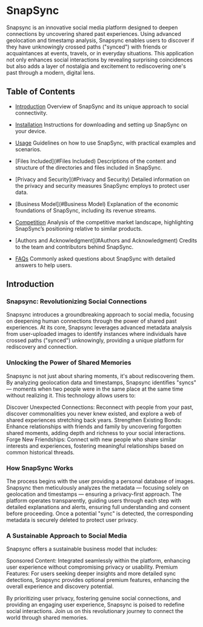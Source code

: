 # SnapSync
Snapsync is an innovative social media platform designed to deepen connections by uncovering shared past experiences. Using advanced geolocation and timestamp analysis, Snapsync enables users to discover if they have unknowingly crossed paths ("synced") with friends or acquaintances at events, travels, or in everyday situations. This application not only enhances social interactions by revealing surprising coincidences but also adds a layer of nostalgia and excitement to rediscovering one's past through a modern, digital lens.

## Table of Contents
- [Introduction](#Introduction)
Overview of SnapSync and its unique approach to social connectivity.

- [Installation](#Installation)
Instructions for downloading and setting up SnapSync on your device.

- [Usage](Usage#)
Guidelines on how to use SnapSync, with practical examples and scenarios.

- [Files Included](#Files Included)
Descriptions of the content and structure of the directories and files included in SnapSync.

- [Privacy and Security](#Privacy and Security)
Detailed information on the privacy and security measures SnapSync employs to protect user data.

- [Business Model](#Business Model)
Explanation of the economic foundations of SnapSync, including its revenue streams.

- [Competition](#Competition)
Analysis of the competitive market landscape, highlighting SnapSync’s positioning relative to similar products.

- [Authors and Acknowledgment](#Authors and Acknowledgment)
Credits to the team and contributors behind SnapSync.

- [FAQs](#FAQs)
Commonly asked questions about SnapSync with detailed answers to help users.


## Introduction
### Snapsync: Revolutionizing Social Connections

Snapsync introduces a groundbreaking approach to social media, focusing on deepening human connections through the power of shared past experiences. At its core, Snapsync leverages advanced metadata analysis from user-uploaded images to identify instances where individuals have crossed paths ("synced") unknowingly, providing a unique platform for rediscovery and connection.

### Unlocking the Power of Shared Memories
Snapsync is not just about sharing moments, it's about rediscovering them. By analyzing geolocation data and timestamps, Snapsync identifies "syncs" — moments when two people were in the same place at the same time without realizing it. This technology allows users to:

Discover Unexpected Connections: Reconnect with people from your past, discover commonalities you never knew existed, and explore a web of shared experiences stretching back years.
Strengthen Existing Bonds: Enhance relationships with friends and family by uncovering forgotten shared moments, adding depth and richness to your social interactions.
Forge New Friendships: Connect with new people who share similar interests and experiences, fostering meaningful relationships based on common historical threads.

### How SnapSync Works
The process begins with the user providing a personal database of images. Snapsync then meticulously analyzes the metadata — focusing solely on geolocation and timestamps — ensuring a privacy-first approach. The platform operates transparently, guiding users through each step with detailed explanations and alerts, ensuring full understanding and consent before proceeding. Once a potential "sync" is detected, the corresponding metadata is securely deleted to protect user privacy.

### A Sustainable Approach to Social Media
Snapsync offers a sustainable business model that includes:

Sponsored Content: Integrated seamlessly within the platform, enhancing user experience without compromising privacy or usability.
Premium Features: For users seeking deeper insights and more detailed sync detections, Snapsync provides optional premium features, enhancing the overall experience and discovery potential.

By prioritizing user privacy, fostering genuine social connections, and providing an engaging user experience, Snapsync is poised to redefine social interactions. Join us on this revolutionary journey to connect the world through shared memories.
